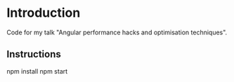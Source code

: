 # Introduction

Code for my talk "Angular performance hacks and optimisation techniques".

## Instructions
npm install
npm start
